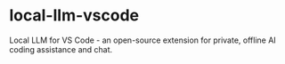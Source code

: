 # local-llm-vscode
Local LLM for VS Code - an open-source extension for private, offline AI coding assistance and chat.
